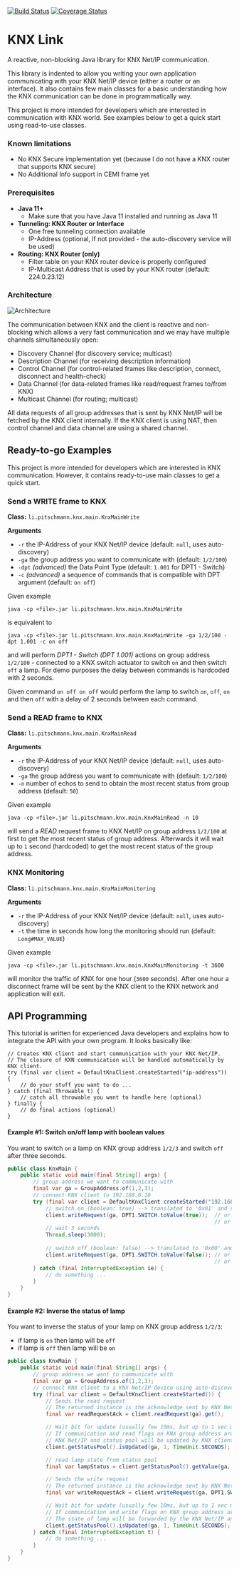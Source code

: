 [![Build Status](https://travis-ci.org/pitschr/knx-link.svg?branch=master)](https://travis-ci.org/pitschr/knx-link)
[![Coverage Status](https://coveralls.io/repos/github/pitschr/knx-link/badge.svg?branch=master)](https://coveralls.io/github/pitschr/knx-link?branch=master)

# KNX Link

A reactive, non-blocking Java library for KNX Net/IP communication.

This library is indented to allow you writing your own application communicating with your KNX Net/IP device 
(either a router or an interface). It also contains few main classes for a basic understanding how the KNX 
communication can be done in programmatically way.

This project is more intended for developers which are interested in communication with KNX world. 
See examples below to get a quick start using read-to-use classes.

### Known limitations

* No KNX Secure implementation yet (because I do not have a KNX router that supports KNX secure)
* No Additional Info support in CEMI frame yet
 
### Prerequisites

* **Java 11+**
  * Make sure that you have Java 11 installed and running as Java 11
* **Tunneling: KNX Router or Interface**
  * One free tunneling connection available
  * IP-Address (optional, if not provided - the auto-discovery service will be used)
* **Routing: KNX Router (only)**
  * Filter table on your KNX router device is properly configured
  * IP-Multicast Address that is used by your KNX router (default: 224.0.23.12)

### Architecture

![Architecture](./assets/readme_architecture.png)

The communication between KNX and the client is reactive and non-blocking which allows a very fast communication 
and we may have multiple channels simultaneously open: 
* Discovery Channel (for discovery service; multicast)
* Description Channel (for receiving description information)
* Control Channel (for control-related frames like description, connect, disconnect and health-check)
* Data Channel (for data-related frames like read/request frames to/from KNX)
* Multicast Channel (for routing; multicast)

All data requests of all group addresses that is sent by KNX Net/IP will be fetched by the KNX client internally. 
If the KNX client is using NAT, then control channel and data channel are using a shared channel. 


## Ready-to-go Examples

This project is more intended for developers which are interested in KNX communication. 
However, it contains ready-to-use main classes to get a quick start.

### Send a WRITE frame to KNX

**Class:** ``li.pitschmann.knx.main.KnxMainWrite``

**Arguments**
* ``-r`` the IP-Address of your KNX Net/IP device (default: ``null``, uses auto-discovery) 
* ``-ga`` the group address you want to communicate with (default: ``1/2/100``)
* ``-dpt`` *(advanced)* the Data Point Type (default: ``1.001`` for DPT1 - Switch)
* ``-c`` *(advanced)* a sequence of commands that is compatible with DPT argument (default: ``on off``)

Given example
````
java -cp <file>.jar li.pitschmann.knx.main.KnxMainWrite
````
is equivalent to
````
java -cp <file>.jar li.pitschmann.knx.main.KnxMainWrite -ga 1/2/100 -dpt 1.001 -c on off
````

and will perform *DPT1 - Switch (DPT 1.001)* actions on group address ``1/2/100`` - connected to a 
KNX switch actuator to switch ``on`` and then switch ``off`` a lamp. For demo purposes the delay 
between commands is hardcoded with 2 seconds.

Given command ``on off on off`` would perform the lamp to switch ``on``, ``off``, ``on`` and then 
``off`` with a delay of 2 seconds between each command.
 
### Send a READ frame to KNX

**Class:** ``li.pitschmann.knx.main.KnxMainRead``

**Arguments**
* ``-r`` the IP-Address of your KNX Net/IP device (default: ``null``, uses auto-discovery) 
* ``-ga`` the group address you want to communicate with (default: ``1/2/100``)
* ``-n`` number of echos to send to obtain the most recent status from group address (default: ``50``)

Given example
````
java -cp <file>.jar li.pitschmann.knx.main.KnxMainRead -n 10
````
 will send a *READ* request frame to KNX Net/IP on group address ``1/2/100`` at first to get the 
 most recent status of group address. Afterwards it will wait up to ``1`` second (hardcoded)
 to get the most recent status of the group address. 

### KNX Monitoring

**Class:** ``li.pitschmann.knx.main.KnxMainMonitoring``

**Arguments**
* ``-r`` the IP-Address of your KNX Net/IP device (default: ``null``, uses auto-discovery) 
* ``-t`` the time in seconds how long the monitoring should run (default: ``Long#MAX_VALUE``)

Given example
````
java -cp <file>.jar li.pitschmann.knx.main.KnxMainMonitoring -t 3600
````
will monitor the traffic of KNX for one hour (``3600`` seconds). After one hour a disconnect 
frame will be sent by the KNX client to the KNX network and application will exit.

## API Programming

This tutorial is written for experienced Java developers and explains how to integrate the API with your
own program. It looks basically like:

````
// Creates KNX client and start communication with your KNX Net/IP.
// The closure of KXN communication will be handled automatically by KNX client.
try (final var client = DefaultKnxClient.createStarted("ip-address")) {
    // do your stuff you want to do ...
} catch (final Throwable t) {
    // catch all throwable you want to handle here (optional)
} finally {
    // do final actions (optional)
}
````

#### Example #1: Switch on/off lamp with boolean values
You want to switch ``on`` a lamp on KNX group address ``1/2/3`` and switch ``off`` after three seconds. 

````java
public class KnxMain {    
    public static void main(final String[] args) {    
        // group address we want to communicate with
        final var ga = GroupAddress.of(1,2,3);
        // connect KNX client to 192.168.0.10
        try (final var client = DefaultKnxClient.createStarted("192.168.0.10")) {   
            // switch on (boolean: true) --> translated to '0x01' and sent to KNX Net/IP device
            client.writeRequest(ga, DPT1.SWITCH.toValue(true));  // or DPT1.SWITCH.toValue((byte)0x01)
                                                                 // or DPT1.SWITCH.toValue("on")
            // wait 3 seconds
            Thread.sleep(3000);
            
            // switch off (boolean: false) --> translated to '0x00' and sent to KNX Net/IP device
            client.writeRequest(ga, DPT1.SWITCH.toValue(false)); // or DPT1.SWITCH.toValue((byte)0x00)
                                                                 // or DPT1.SWITCH.toValue("off")
        } catch (final InterruptedException ie) {
            // do something ...
        }
    }
}
````

#### Example #2: Inverse the status of lamp
You want to inverse the status of your lamp on KNX group address ``1/2/3``:
* if lamp is ``on`` then lamp will be ``off``
* if lamp is ``off`` then lamp will be ``on``
 
````java
public class KnxMain {    
    public static void main(final String[] args) {    
        // group address we want to communicate with
        final var ga = GroupAddress.of(1,2,3);
        // connect KNX client to a KNX Net/IP device using auto-discovery (no-arg, null or empty)
        try (final var client = DefaultKnxClient.createStarted()) {  
            // Sends the read request
            // The returned instance is the acknowledge sent by KNX Net/IP indicating that read request was received
            final var readRequestAck = client.readRequest(ga).get();

            // Wait bit for update (usually few 10ms, but up to 1 sec max)
            // If communication and read flags on KNX group address are set the state of lamp will be forwarded by the
            // KNX Net/IP and status pool will be updated by KNX client with the actual lamp status
            client.getStatusPool().isUpdated(ga, 1, TimeUnit.SECONDS);

            // read lamp state from status pool
            final var lampStatus = client.getStatusPool().getValue(ga, DPT1.SWITCH).getBooleanValue();

            // Sends the write request
            // The returned instance is the acknowledge sent by KNX Net/IP indicating that write request was received
            final var writeRequestAck = client.writeRequest(ga, DPT1.SWITCH.toValue(!lampStatus)).get();

            // Wait bit for update (usually few 10ms, but up to 1 sec max)
            // If communication and write flags on KNX group address are set the state of lamp will be changed.
            // The state of lamp will be forwarded by the KNX Net/IP and status pool will be updated by KNX client
            client.getStatusPool().isUpdated(ga, 1, TimeUnit.SECONDS);
        } catch (final InterruptedException t) {
            // do something ...
        }
    }
}
````
